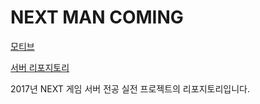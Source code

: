 # NEXT MAN COMING

[모티브](https://pheonise.itch.io/last-man-standing)

[서버 리포지토리](https://github.com/highfence/NEXT_6th_gameProject_Server)

2017년 NEXT 게임 서버 전공 실전 프로젝트의 리포지토리입니다. </br>
